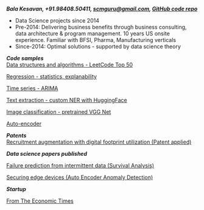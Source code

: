 ***Bala Kesavan,  +91.98408.50411,  scmguru@gmail.com, [GitHub code repo](https://github.com/balawillgetyou/dy)***

<ul><li>Data Science projects since 2014</li><li>Pre-2014: Delivering business benefits through business consulting, data architecture & program management. 10 years US onsite experience. Familiar with BFSI, Pharma, Manufacturing verticals</li><li>Since-2014: Optimal solutions - supported by data science theory</li></ul>
  
  
***Code samples***  
[Data structures and algorithms - LeetCode Top 50](https://github.com/balawillgetyou/2021/blob/main/DSA_top50LeetCode.ipynb)  
  
[Regression - statistics, explanability](https://github.com/balawillgetyou/2021/blob/main/carPrices.ipynb)  
  
[Time series - ARIMA](https://github.com/balawillgetyou/2021/blob/main/timeSeriesAnalysisRestaurantData.ipynb)  
  
[Text extraction - custom NER with HuggingFace](https://github.com/balawillgetyou/dy/blob/master/customNER.ipynb)  
  
[Image classification - pretrained VGG Net](https://github.com/balawillgetyou/dy/blob/master/StateFarmDistractedDriverDetection_FeatureExtractionVsFineTuning.ipynb)  
  
[Auto-encoder](https://github.com/balawillgetyou/2021/blob/main/anomalyDetection20210203.ipynb)   
  
  
***Patents***  
[Recruitment augmentation with digital footprint utilization (Patent applied)](https://patents.google.com/patent/US20240281767A1)  
        

***Data science papers published***  

[Failure prediction from intermittent data (Survival Analysis)](https://iopscience.iop.org/article/10.1088/1757-899X/1110/1/012017/meta)

[Securing edge devices (Auto Encoder Anomaly Detection)](https://ijiemr.org/public/uploads/paper/639661672970353.pdf)  


***Startup***  

[From The Economic Times](https://github.com/balawillgetyou/balawillgetyou.github.io/blob/main/entranceGuruET.jpeg)

  
